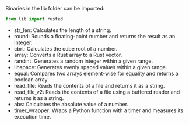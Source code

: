 Binaries in the lib folder can be imported:
```python
from lib import rusted
```

- str_len: Calculates the length of a string.
- round: Rounds a floating-point number and returns the result as an integer.
- cbrt: Calculates the cube root of a number.
- array: Converts a Rust array to a Rust vector.
- randint: Generates a random integer within a given range.
- linspace: Generates evenly spaced values within a given range.
- equal: Compares two arrays element-wise for equality and returns a boolean array.
- read_file: Reads the contents of a file and returns it as a string.
- read_file_v2: Reads the contents of a file using a buffered reader and returns it as a string.
- abs: Calculates the absolute value of a number.
- timer_wrapper: Wraps a Python function with a timer and measures its execution time.
